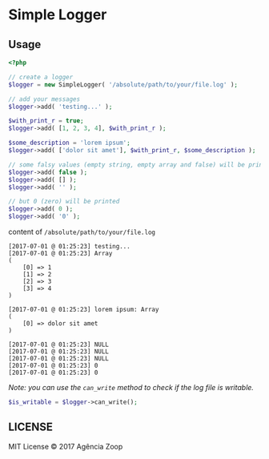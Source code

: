 # Simple Logger

## Usage

```php
<?php

// create a logger
$logger = new SimpleLogger( '/absolute/path/to/your/file.log' );

// add your messages
$logger->add( 'testing...' );

$with_print_r = true;
$logger->add( [1, 2, 3, 4], $with_print_r );

$some_description = 'lorem ipsum';
$logger->add( ['dolor sit amet'], $with_print_r, $some_description );

// some falsy values (empty string, empty array and false) will be printed as "NULL"
$logger->add( false );
$logger->add( [] );
$logger->add( '' );

// but 0 (zero) will be printed
$logger->add( 0 );
$logger->add( '0' );
```

content of `/absolute/path/to/your/file.log`
```
[2017-07-01 @ 01:25:23] testing...
[2017-07-01 @ 01:25:23] Array
(
    [0] => 1
    [1] => 2
    [2] => 3
    [3] => 4
)

[2017-07-01 @ 01:25:23] lorem ipsum: Array
(
    [0] => dolor sit amet
)

[2017-07-01 @ 01:25:23] NULL
[2017-07-01 @ 01:25:23] NULL
[2017-07-01 @ 01:25:23] NULL
[2017-07-01 @ 01:25:23] 0
[2017-07-01 @ 01:25:23] 0
```

*Note: you can use the `can_write` method to check if the log file is writable.*
```php
$is_writable = $logger->can_write();
```

## LICENSE
MIT License &copy; 2017 Agência Zoop
